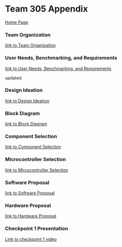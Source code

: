 # Team 305 Appendix

[Home Page](/index.md)

### Team Organization

[link to Team Organization]()

### User Needs, Benchmarking, and Requirements

[link to User Needs, Benchmarking, and Requirements](/appendices/user_needs_benchmarking_and_requirements.html)

updated

### Design Ideation

[link to Design Ideation](/appendices/design_ideation.html)

### Block Diagram

[link to Block Diagram](/appendices/block_diagram.html)

### Component Selection

[link to Component Selection](/appendices/component_selection.html)

### Microcontroller Selection

[link to Mircocontroller Selection](/appendices/microcontroller_selection.html)

### Software Proposal

[link to Software Proposal](/appendices/software_proposal.html)

### Hardware Proposal

[link to Hardware Proposal](/appendices/hardware_proposal.html)

### Checkpoint 1 Presentation

[Link to checkpoint 1 video](https://youtu.be/IFEdKx9uXrw)
